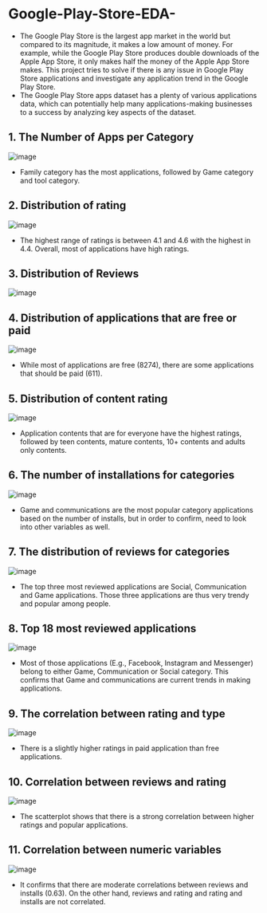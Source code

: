 # Google-Play-Store-EDA-
- The Google Play Store is the largest app market in the world but compared to its magnitude, it makes a low amount of money. For example, while the Google Play Store produces double downloads of the Apple App Store, it only makes half the money of the Apple App Store makes. This project tries to solve if there is any issue in Google Play Store applications and investigate any application trend in the Google Play Store.
- The Google Play Store apps dataset has a plenty of various applications data, which can potentially help many applications-making businesses to a success by analyzing key aspects of the dataset.


## 1. The Number of Apps per Category 
![image](https://github.com/SimonLim03/Google-Play-Store-EDA-/assets/150989115/ed3e8cd9-6704-4fcf-aaa0-228331ca897d)
- Family category has the most applications, followed by Game category and tool category.

## 2. Distribution of rating
![image](https://github.com/SimonLim03/Google-Play-Store-EDA-/assets/150989115/d05f97f3-406f-454a-8322-e65a13140cd3)
- The highest range of ratings is between 4.1 and 4.6 with the highest in 4.4. Overall, most of applications have high ratings.

## 3. Distribution of Reviews
![image](https://github.com/SimonLim03/Google-Play-Store-EDA-/assets/150989115/244593e9-ec7d-4346-a9ab-36897e9c35a0)

## 4.	Distribution of applications that are free or paid
![image](https://github.com/SimonLim03/Google-Play-Store-EDA-/assets/150989115/347764ff-6e26-43a5-b9c1-8d707c75ccc0)
- While most of applications are free (8274), there are some applications that should be paid (611).

## 5.	Distribution of content rating
![image](https://github.com/SimonLim03/Google-Play-Store-EDA-/assets/150989115/2034ff1b-7f86-4753-8b03-9b1fb541d394)
- Application contents that are for everyone have the highest ratings, followed by teen contents, mature contents, 10+ contents and adults only contents.

## 6.	The number of installations for categories
![image](https://github.com/SimonLim03/Google-Play-Store-EDA-/assets/150989115/511b1890-a883-4f0a-aa63-e7007cc1cd1e)
- Game and communications are the most popular category applications based on the number of installs, but in order to confirm, need to look into other variables as well.

## 7.	The distribution of reviews for categories
![image](https://github.com/SimonLim03/Google-Play-Store-EDA-/assets/150989115/3ac4633c-9319-4400-b006-32a6ed5ea165)
- The top three most reviewed applications are Social, Communication and Game applications. Those three applications are thus very trendy and popular among people.

## 8.	Top 18 most reviewed applications
![image](https://github.com/SimonLim03/Google-Play-Store-EDA-/assets/150989115/88de2027-709f-468d-8446-ca50d5c38550)
- Most of those applications (E.g., Facebook, Instagram and Messenger) belong to either Game, Communication or Social category. This confirms that Game and communications are current trends in making applications.

## 9.	The correlation between rating and type
![image](https://github.com/SimonLim03/Google-Play-Store-EDA-/assets/150989115/086b096e-892e-479d-8215-f5764df77eab)
- There is a slightly higher ratings in paid application than free applications.

## 10.	Correlation between reviews and rating
![image](https://github.com/SimonLim03/Google-Play-Store-EDA-/assets/150989115/bfcd7324-5c2d-4aaa-b59a-1f8cb24abed7)
- The scatterplot shows that there is a strong correlation between higher ratings and popular applications.
## 11.	Correlation between numeric variables
![image](https://github.com/SimonLim03/Google-Play-Store-EDA-/assets/150989115/c7287aec-1bfb-436a-bcb6-bc0a038e2ab9)
- It confirms that there are moderate correlations between reviews and installs (0.63). On the other hand, reviews and rating and rating and installs are not correlated.
